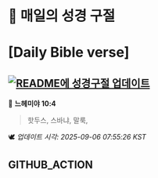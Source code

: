 # 🙏 매일의 성경 구절
# [Daily Bible verse]
## [![README에 성경구절 업데이트](https://github.com/DONGSUKA/first_test/actions/workflows/update-readme-bible.yml/badge.svg)](https://github.com/DONGSUKA/first_test/actions/workflows/update-readme-bible.yml)
<!-- START_BIBLE_VERSE -->
📖 **느헤미야 10:4**
> 핫두스, 스바냐, 말룩,

🕊️ _업데이트 시각: 2025-09-06 07:55:26 KST_
  <!-- END_BIBLE_VERSE -->
## GITHUB_ACTION
